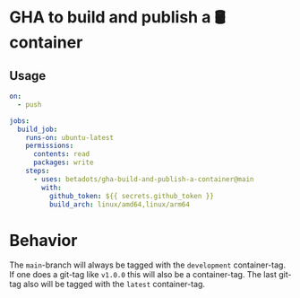 # GHA to build and publish a 🛢️ container

## Usage

```yaml
on:
  - push

jobs:
  build_job:
    runs-on: ubuntu-latest
    permissions:
      contents: read
      packages: write
    steps:
      - uses: betadots/gha-build-and-publish-a-container@main
        with:
          github_token: ${{ secrets.github_token }}
          build_arch: linux/amd64,linux/arm64
```

# Behavior

The `main`-branch will always be tagged with the `development` container-tag.
If one does a git-tag like `v1.0.0` this will also be a container-tag.
The last git-tag also will be tagged with the `latest` container-tag.
